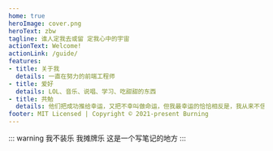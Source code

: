 ```yaml
---
home: true
heroImage: cover.png
heroText: zbw
tagline: 谁人定我去或留 定我心中的宇宙
actionText: Welcome!
actionLink: /guide/
features:
- title: 关于我
  details: 一直在努力的前端工程师
- title: 爱好
  details: LOL、音乐、说唱、学习、吃甜甜的东西
- title: 共勉
  details: 他们把成功推给幸运，又把不幸叫做命运，但我最幸运的恰恰相反是，我从来不信命。
footer: MIT Licensed | Copyright © 2021-present Burning
---
```


::: warning 我不装乐 我摊牌乐
这是一个写笔记的地方
:::
